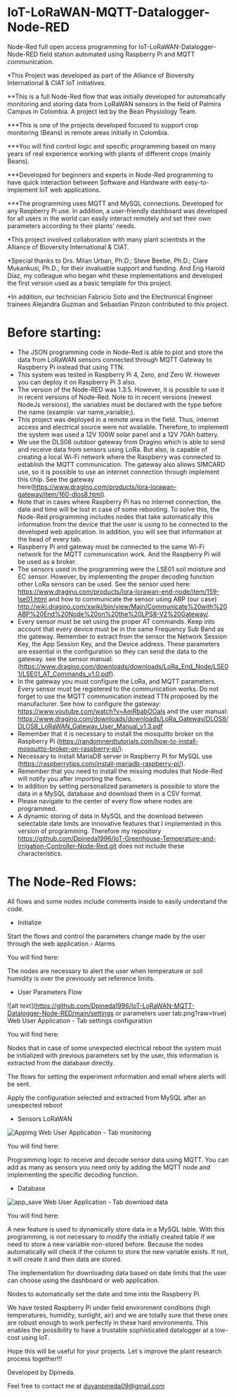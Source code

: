 # IoT-LoRaWAN-MQTT-Datalogger-Node-RED

Node-Red full open access programming for IoT-LoRaWAN-Datalogger-Node-RED field station automated using Raspberry Pi and MQTT communication.

*This Project was developed as part of the Alliance of Bioversity International & CIAT IoT initiatives.

**This is a full Node-Red flow that was initially developed for automatically monitoring and storing data from LoRaWAN sensors in the field of Palmira Campus in Colombia. A project led by the Bean Physiology Team.

***This is one of the projects developed focused to support crop monitoring (Beans) in remote areas initially in Colombia.

***You will find control logic and specific programming based on many years of real experience working with plants of different crops (mainly Beans).

***Developed for beginners and experts in Node-Red programming to have quick interaction between Software and Hardware with easy-to-implement IoT web applications.

***The programming uses MQTT and MySQL connections. Developed for any Raspberry Pi use. In addition, a user-friendly dashboard was developed for all users in the world can easily interact remotely and set their own parameters according to their plants' needs.

*This project involved collaboration with many plant scientists in the Alliance of Bioversity International & CIAT. 

*Special thanks to Drs. Milan Urban, Ph.D.; Steve Beebe, Ph.D.; Clare Mukankusi, Ph.D.; for their invaluable support and funding. And Eng Harold Diaz, my colleague who began whit these implementations and developed the first version used as a basic template for this project. 

*In addition, our technician Fabricio Soto and the Electronical Engineer trainees Alejandra Guzman and Sebastian Pinzon contributed to this project.

# Before starting:
- The JSON programming code in Node-Red is able to plot and store the data from LoRaWAN sensors connected through MQTT Gateway to Raspberry Pi instead that using TTN. 
- This system was tested in Raspberry Pi 4, Zero, and Zero W. However you can deploy it on Raspberry Pi 3 also.
- The version of the Node-RED was 1.3.5. However, it is possible to use it in recent versions of Node-Red. Note to in recent versions (newest NodeJs versions), the variables must be declared with the type before the name (example: var name_variable;).
- This project was deployed in a remote area in the field. Thus, internet access and electrical source were not available. Therefore, to implement the system was used a 12V 100W solar panel and a 12V 70Ah battery.
- We use the DLS08 outdoor gateway from Dragino which is able to send and receive data from sensors using LoRa. But also, is capable of creating a local Wi-Fi network where the Raspberry was connected to establish the MQTT communication. The gateway also allows SIMCARD use, so it is possible to use an internet connection through implement this chip. See the gateway here(https://www.dragino.com/products/lora-lorawan-gateway/item/160-dlos8.html).
- Note that in cases where Raspberry Pi has no internet connection, the date and time will be lost in case of some rebooting. To solve this, the Node-Red programming includes nodes that take automatically this information from the device that the user is using to be connected to the developed web application. In addition, you will see that information at the head of every tab.
- Raspberry Pi and gateway must be connected to the same Wi-Fi network for the MQTT communication work. And the Raspberry Pi will be used as a broker.
- The sensors used in the programming were the LSE01 soil moisture and EC sensor. However, by implementing the proper decoding function other LoRa sensors can be used. See the sensor used here: https://www.dragino.com/products/lora-lorawan-end-node/item/159-lse01.html and how to communicate the sensor using ABP (our case) http://wiki.dragino.com/xwiki/bin/view/Main/Communicate%20with%20ABP%20End%20Node%20on%20the%20LPS8-V2%20Gateway/.
- Every sensor must be set using the proper AT commands. Keep into account that every device must be in the same Frequency Sub Band as the gateway. Remember to extract from the sensor the Network Session Key, the App Session Key, and the Device address. These parameters are essential in the configuration so they can send the data to the gateway. see the sensor manual: (https://www.dragino.com/downloads/downloads/LoRa_End_Node/LSE01/LSE01_AT_Commands_v1.0.pdf).
- In the gateway you must configure the LoRa, and MQTT parameters. Every sensor must be registered to the communication works. Do not forget to use the MQTT communication instead TTN proposed by the manufacturer. See how to configure the gateway: https://www.youtube.com/watch?v=AmRbabOOaIs and the user manual: https://www.dragino.com/downloads/downloads/LoRa_Gateway/DLOS8/DLOS8_LoRaWAN_Gateway_User_Manual_v1.3.pdf
- Remember that it is necessary to install the mosquitto broker on the Raspberry Pi (https://randomnerdtutorials.com/how-to-install-mosquitto-broker-on-raspberry-pi/).
- Necessary to install MariaDB server in Raspberry Pi for MySQL use (https://raspberrytips.com/install-mariadb-raspberry-pi/).
- Remember that you need to install the missing modules that Node-Red will notify you after importing the flows.
- In addition by setting personalized parameters is possible to store the data in a MySQL database and download them in a CSV format.
- Please navigate to the center of every flow where nodes are programmed.
- A dynamic storing of data in MySQL and the download between selectable date limits are innovative features that I implemented in this version of programming. Therefore my repository https://github.com/Dpineda1996/IoT-Greenhouse-Temperature-and-Irrigation-Controller-Node-Red.git does not include these characteristics.

# The Node-Red Flows:

All flows and some nodes include comments inside to easily understand the code.

- Initialize

Start the flows and control the parameters change made by the user through the web application.- Alarms

You will find here:

The nodes are necessary to alert the user when temperature or soil humidity is over the previously set reference limits.

- User Parameters Flow

![alt text](https://github.com/Dpineda1996/IoT-LoRaWAN-MQTT-Datalogger-Node-RED/main/settings or parameters user tab.png?raw=true)
Web User Application - Tab settings configuration

You will find here: 

Nodes that in case of some unexpected electrical reboot the system must be initialized with previous parameters set by the user, this information is extracted from the database directly.

The flows for setting the experiment information and email where alerts will be sent.

Apply the configuration selected and extracted from MySQL after an unexpected reboot


- Sensors LoRaWAN

![Appimg](https://github.com/Dpineda1996/IoT-LoRaWAN-MQTT-Datalogger-Node-RED/assets/77678151/f2d2e626-34e6-455b-b0a3-9647e49d2ec6)
Web User Application - Tab monitoring

You will find here:

Programming logic to receive and decode sensor data using MQTT. You can add as many as sensors you need only by adding the MQTT node and implementing the specific decoding function.

- Database

![app_save](https://github.com/Dpineda1996/IoT-LoRaWAN-MQTT-Datalogger-Node-RED/assets/77678151/397bec85-b29b-4803-aa8a-e3ffcb1bf15f)
Web User Application - Tab download data

You will find here:

A new feature is used to dynamically store data in a MySQL table. With this programming, is not necessary to modify the initially created table if we need to store a new variable non-stored before. Because the nodes automatically will check if the column to store the new variable exists. If not, it will create it and then data are stored.

The implementation for downloading data based on date limits that the user can choose using the dashboard or web application. 

Nodes to automatically set the date and time into the Raspberry Pi.

We have tested Raspberry Pi under field environment conditions (high temperatures, humidity, sunlight, air) and we are totally sure that these ones are robust enough to work perfectly in these hard environments. This enables the possibility to have a trustable sophisticated datalogger at a low-cost using IoT.

Hope this will be useful for your projects. Let´s improve the plant research process together!!!

Developed by Dpineda.

Feel free to contact me at duvanpineda09@gmail.com
